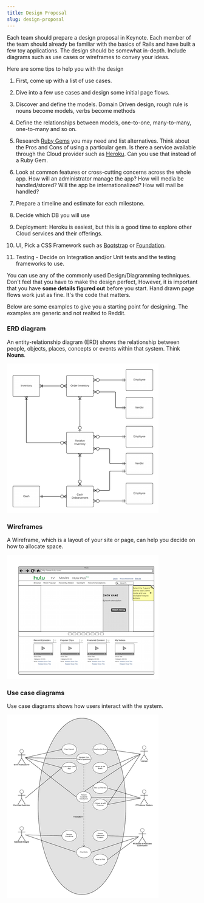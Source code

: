 ```yaml
---
title: Design Proposal
slug: design-proposal
---
```


Each team should prepare a design proposal in Keynote. Each member of the team should already be familiar with the basics of Rails and have built a few toy applications. The design should be somewhat in-depth. Include diagrams such as use cases or wireframes to convey your ideas. 

Here are some tips to help you with the design

1. First, come up with a list of use cases.
2. Dive into a few use cases and design some initial page flows. 
3. Discover and define the models. Domain Driven design, rough rule is nouns become models, verbs become methods

4. Define the relationships between models, one-to-one, many-to-many, one-to-many and so on.
5. Research [Ruby Gems](https://rubygems.org/) you may need and list alternatives. Think about the Pros and Cons of using a particular gem. Is there a service available through the Cloud provider such as [Heroku](https://www.heroku.com/). Can you use that instead of a Ruby Gem.    
6. Look at common features or cross-cutting concerns across the whole app.
    How will an administrator manage the app?
    How will media be handled/stored?
    Will the app be internationalized?
    How will mail be handled?
7. Prepare a timeline and estimate for each milestone. 
8. Decide which DB you will use
9. Deployment: Heroku is easiest, but this is a good time to explore other Cloud services and their offerings.
10. UI, Pick a CSS Framework such as [Bootstrap](http://getbootstrap.com/) or [Foundation](http://foundation.zurb.com/).
11. Testing - Decide on Integration and/or Unit tests and the testing frameworks to use.

You can use any of the commonly used Design/Diagramming techniques. Don't feel that you have to make the design perfect, However, it is important that you have **some details figured out** before you start. Hand drawn page flows work just as fine. It's the code that matters.

Below are some examples to give you a starting point for designing. The examples are generic and not realted to Reddit.

### ERD diagram

An entity-relationship diagram (ERD) shows the relationship between people, objects, places, concepts or events within that system. Think **Nouns**. 

![](ERD.png?raw=true)

### Wireframes

A Wireframe, which is a layout of your site or page, can help you decide on how to allocate space.

![](Hulu_Wireframe_Sample.png?raw=true)

### Use case diagrams

Use case diagrams shows how users interact with the system.

![](UseCase.png?raw=true)




 

